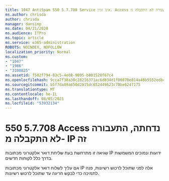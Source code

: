 ```yaml
---
title: 1047 AntiSpam 550 5.7.708 Service אינו זמין. Access נדחתה, התעבורה לא התקבלה מ- IP זה
ms.author: chrisda
author: chrisda
manager: dansimp
ms.date: 04/21/2020
ms.audience: ITPro
ms.topic: article
ms.service: o365-administration
ROBOTS: NOINDEX, NOFOLLOW
localization_priority: Normal
ms.custom:
- "1047"
- "1986"
- "3100025"
ms.assetid: f502f794-03c5-4e08-9095-b801528f67c4
ms.openlocfilehash: 9cca7f38a38c28216371ac6d034d1f00870e814a48b5552edbc58f4faf871ac6
ms.sourcegitcommit: b5f7da89a650d2915dc652449623c78be6247175
ms.translationtype: MT
ms.contentlocale: he-IL
ms.lasthandoff: 08/05/2021
ms.locfileid: "53932134"
---
```

# <a name="550-57708-access-denied-traffic-not-accepted-from-this-ip"></a>550 5.7.708 Access נדחתה, התעבורה לא התקבלה מ- IP זה

שגיאה זו מתרחשת בעת שליחת דואר אלקטרוני מכתובות IP ידועות ונמוכים המשמשות בדרך כלל לקוחות חדשים.

אם עליך לשלוח דואר אלקטרוני מכתובות IP אלה לפני שתוכל לרכוש רשיונות, פנה לתמיכה כדי לבקש חריגה עד שתוכל לרכוש רשיונות.
